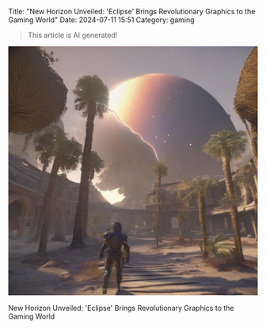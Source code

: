Title: "New Horizon Unveiled: 'Eclipse' Brings Revolutionary Graphics to the Gaming World"
Date: 2024-07-11 15:51
Category: gaming

> This article is AI generated!

![Alt Text](images/2024-07-11-new-horizon-unveiled-eclipse-brings-revolutionary-graphics-to-the-gaming-world.png)

New Horizon Unveiled: 'Eclipse' Brings Revolutionary Graphics to the Gaming World